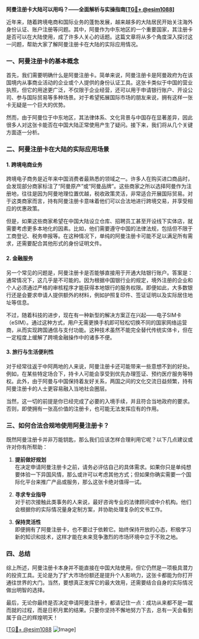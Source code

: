 **阿曼注册卡大陆可以用吗？——全面解析与实操指南[[TG💪+ @esim1088](https://t.me/s/esim1088)]**

近年来，随着跨境电商和国际业务的蓬勃发展，越来越多的大陆居民开始关注海外身份认证、账户注册等问题。其中，阿曼作为中东地区的一个重要国家，其注册卡是否可以在大陆使用，成了许多人关心的话题。这篇文章将从多个角度深入探讨这一问题，帮助大家了解阿曼注册卡在大陆的实际应用情况。

### 一、阿曼注册卡的基本概念

首先，我们需要明确什么是阿曼注册卡。简单来说，阿曼注册卡是阿曼政府为在该国境内从事商业活动的企业或个人提供的身份认证工具。这张卡类似于中国的营业执照，但它的用途更广泛，不仅限于企业经营，还可以用于申请银行账户、开设公司、参与国际贸易等多种场景。对于希望拓展国际市场的朋友来说，拥有这样一张卡无疑是一个巨大的优势。

然而，由于阿曼位于中东地区，其法律体系、文化背景与中国存在显著差异，因此很多人对这张卡能否在中国大陆正常使用产生了疑问。接下来，我们将从几个关键方面逐一分析。

### 二、阿曼注册卡在大陆的实际应用场景

#### 1. **跨境电商业务**
跨境电子商务是近年来中国消费者最熟悉的领域之一。许多人在购买进口商品时，会发现部分商家标注了“阿曼原产”或“阿曼品牌”。这些商家之所以选择阿曼作为注册地，往往是因为阿曼地理位置优越，税收政策灵活，非常适合开展国际贸易。对于这类商家而言，持有阿曼注册卡意味着他们可以合法地进行跨境交易，并享受相应的优惠政策。

但是，如果这些商家希望在中国大陆设立仓库、招聘员工甚至开设线下实体店，就需要考虑更多本地化的因素。比如，他们需要遵守中国的法律法规，包括但不限于工商登记、税务申报等。在这种情况下，单纯的阿曼注册卡可能不足以满足所有需求，还需要配合其他形式的身份证明文件。

#### 2. **金融服务**
另一个常见的问题是，阿曼注册卡是否能够直接用于开通大陆银行账户。答案是：通常情况下，这几乎是不可能的。因为根据中国银行业的规定，境外注册的企业和个人必须通过严格的审核程序才能获得本地银行的服务权限。即便如此，大多数银行还是会要求申请人提供额外的材料，例如护照复印件、签证证明以及实际居住地址等信息。

不过，随着科技的进步，现在有一种新型的解决方案正在兴起——电子SIM卡（eSIM）。通过这种方式，用户无需更换手机即可轻松切换不同的国家网络运营商，从而实现跨国通信与支付功能。这种技术虽然不能完全替代传统实体卡，但在一定程度上缓解了跨境金融操作中的诸多不便。

#### 3. **旅行与生活便利性**
对于经常往返于中阿两地的人来说，阿曼注册卡还可能带来一些意想不到的好处。例如，在某些特定场合下，持卡人可能会享受到优先办理签证、预约医疗服务等特权。此外，由于阿曼与中国保持着友好关系，两国之间的文化交流日益频繁，持有阿曼注册卡的人士更容易融入当地社会圈层。

当然，这一切的前提是你已经完成了必要的入境手续，并且符合当地政府的要求。否则，即使拥有一张高价值的注册卡，也可能无法发挥应有的作用。

### 三、如何合法合规地使用阿曼注册卡？

既然阿曼注册卡并非万能钥匙，那么我们应该怎样合理利用它呢？以下几点建议或许对你有所帮助：

1. **提前做好规划**  
   在决定申请阿曼注册卡之前，请务必评估自己的具体需求。如果你只是单纯想要体验一下异国风情，那么或许可以考虑其他方式；但如果你确实需要一个国际化平台来推广产品或服务，那么这张卡绝对值得一试。

2. **寻求专业指导**  
   对于初次接触此类事务的人来说，最好咨询专业的法律顾问或中介机构。他们会根据你的实际情况量身定制方案，并协助处理复杂的文书工作。

3. **保持灵活性**  
   即便拥有了阿曼注册卡，也不要过于依赖它。始终保持开放的心态，积极学习新的知识和技术，这样才能在未来竞争激烈的市场环境中立于不败之地。

### 四、总结

综上所述，阿曼注册卡本身并不能直接在中国大陆使用，但它仍然是一项极具潜力的投资工具。无论是为了扩大市场份额还是提升个人影响力，这张卡都能为你打开通往世界的大门。当然，要想真正发挥它的最大效用，还需要结合自身的实际情况做出明智的选择。

最后，无论你最终是否决定申请阿曼注册卡，都请记住一点：成功从来都不是一蹴而就的过程，而是日积月累的结果。只要你坚持不懈地努力下去，总有一天会看到属于自己的辉煌明天！

[[TG💪+ @esim1088](https://t.me/s/esim1088) ![Image](https://i.postimg.cc/4NQfJmqS/Snipaste-2025-05-13-00-14-12.png)]